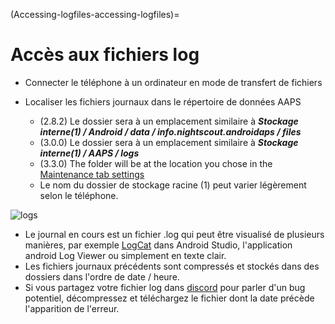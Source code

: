 (Accessing-logfiles-accessing-logfiles)=

# Accès aux fichiers log

* Connecter le téléphone à un ordinateur en mode de transfert de fichiers
* Localiser les fichiers journaux dans le répertoire de données AAPS
    
    * (2.8.2) Le dossier sera à un emplacement similaire à ***Stockage interne(1) / Android / data / info.nightscout.androidaps / files***
    * (3.0.0) Le dossier sera à un emplacement similaire à ***Stockage interne(1) / AAPS / logs***
    * (3.3.0) The folder will be at the location you chose in the [Maintenance tab settings](#preferences-maintenance-settings)
    * Le nom du dossier de stockage racine (1) peut varier légèrement selon le téléphone.

![logs](../images/aapslog.png)

* Le journal en cours est un fichier .log qui peut être visualisé de plusieurs manières, par exemple [LogCat](https://developer.android.com/studio/debug/am-logcat.html) dans Android Studio, l'application android Log Viewer ou simplement en texte clair. 
* Les fichiers journaux précédents sont compressés et stockés dans des dossiers dans l'ordre de date / heure. 
* Si vous partagez votre fichier log dans [discord](https://discord.gg/4fQUWHZ4Mw) pour parler d'un bug potentiel, décompressez et téléchargez le fichier dont la date précède l'apparition de l'erreur.